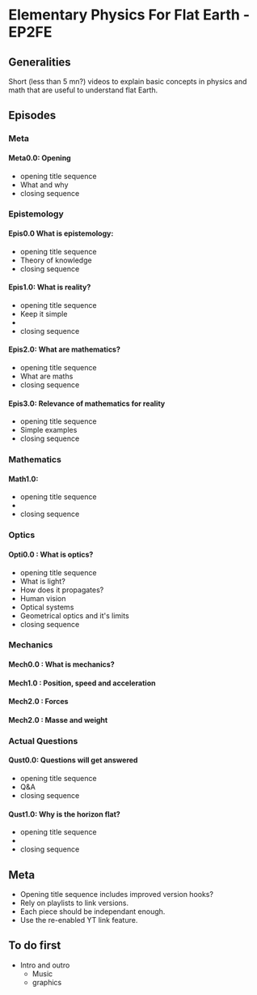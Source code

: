 # Elementary Physics For Flat Earth - EP2FE

## Generalities

Short (less than 5 mn?) videos to explain basic concepts in physics and math that are useful to understand flat Earth.

## Episodes

### Meta

#### Meta0.0: Opening
- opening title sequence
- What and why
- closing sequence


### Epistemology

#### Epis0.0 What is epistemology: 
- opening title sequence
- Theory of knowledge
- closing sequence

#### Epis1.0: What is reality?
- opening title sequence
- Keep it simple
- 
- closing sequence


#### Epis2.0: What are mathematics?
- opening title sequence
- What are maths
- closing sequence

#### Epis3.0: Relevance of mathematics for reality
- opening title sequence
- Simple examples
- closing sequence


### Mathematics
#### Math1.0: 
- opening title sequence
- 
- closing sequence


### Optics

#### Opti0.0 : What is optics?
- opening title sequence
- What is light?
- How does it propagates?
- Human vision
- Optical systems
- Geometrical optics and it's limits
- closing sequence

### Mechanics

#### Mech0.0 : What is mechanics?

#### Mech1.0 : Position, speed and acceleration

#### Mech2.0 : Forces

#### Mech2.0 : Masse and weight





### Actual Questions

#### Qust0.0: Questions will get answered
- opening title sequence
- Q&A
- closing sequence


#### Qust1.0: Why is the horizon flat?
- opening title sequence
- 
- closing sequence


## Meta
- Opening title sequence includes improved version hooks?
- Rely on playlists to link versions.
- Each piece should be independant enough.
- Use the re-enabled YT link feature.

## To do first
- Intro and outro
  - Music
  - graphics
 
